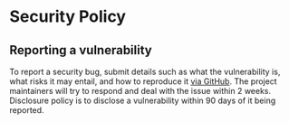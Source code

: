 # Security Policy

## Reporting a vulnerability

To report a security bug, submit details such as what the vulnerability is,
what risks it may entail, and how to reproduce it [via GitHub].
The project maintainers will try to respond and deal with the issue within 2 weeks.
Disclosure policy is to disclose a vulnerability within 90 days of it being reported.

[via GitHub]: https://github.com/symtegration/site/security/advisories/new
